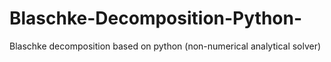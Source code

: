 # Blaschke-Decomposition-Python-
Blaschke decomposition based on python (non-numerical analytical solver)
